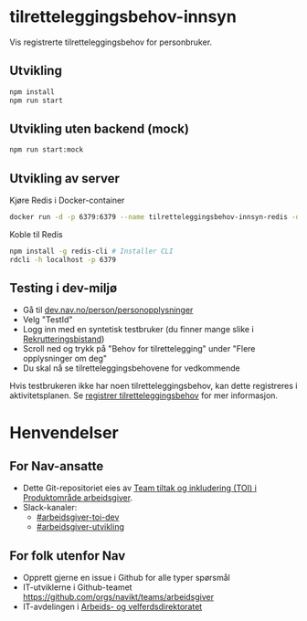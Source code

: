 # tilretteleggingsbehov-innsyn

Vis registrerte tilretteleggingsbehov for personbruker.

## Utvikling

```sh
npm install
npm run start
```

## Utvikling uten backend (mock)

```sh
npm run start:mock
```

## Utvikling av server

Kjøre Redis i Docker-container
```sh
docker run -d -p 6379:6379 --name tilretteleggingsbehov-innsyn-redis -d redis
```

Koble til Redis
```sh
npm install -g redis-cli # Installer CLI
rdcli -h localhost -p 6379
```

## Testing i dev-miljø

* Gå til [dev.nav.no/person/personopplysninger](https://www.dev.nav.no/person/personopplysninger)
* Velg "TestId"
* Logg inn med en syntetisk testbruker (du finner mange slike i [Rekrutteringsbistand](https://rekrutteringsbistand.intern.dev.nav.no/kandidater))
* Scroll ned og trykk på "Behov for tilrettelegging" under "Flere opplysninger om deg"
* Du skal nå se tilretteleggingsbehovene for vedkommende

Hvis testbrukeren ikke har noen tilretteleggingsbehov, kan dette registreres i aktivitetsplanen. Se [registrer tilretteleggingsbehov](https://github.com/navikt/registrer-tilretteleggingsbehov) for mer informasjon.

# Henvendelser

## For Nav-ansatte

* Dette Git-repositoriet eies av [Team tiltak og inkludering (TOI) i Produktområde arbeidsgiver](https://navno.sharepoint.com/sites/intranett-prosjekter-og-utvikling/SitePages/Produktomr%C3%A5de-arbeidsgiver.aspx).
* Slack-kanaler:
  * [#arbeidsgiver-toi-dev](https://nav-it.slack.com/archives/C02HTU8DBSR)
  * [#arbeidsgiver-utvikling](https://nav-it.slack.com/archives/CD4MES6BB)

## For folk utenfor Nav

* Opprett gjerne en issue i Github for alle typer spørsmål
* IT-utviklerne i Github-teamet https://github.com/orgs/navikt/teams/arbeidsgiver
* IT-avdelingen i [Arbeids- og velferdsdirektoratet](https://www.nav.no/no/NAV+og+samfunn/Kontakt+NAV/Relatert+informasjon/arbeids-og-velferdsdirektoratet-kontorinformasjon)
